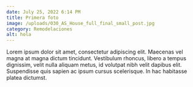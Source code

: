 ```yaml
---
date: July 25, 2022 6:14 PM
title: Primera foto
image: /uploads/030_AS_House_full_final_small_post.jpg
category: Remodelaciones
alt: hola
---
```

Lorem ipsum dolor sit amet, consectetur adipiscing elit. Maecenas vel magna at magna dictum tincidunt. Vestibulum rhoncus, libero a tempus dignissim, velit nulla aliquam metus, id volutpat nibh velit dapibus elit. Suspendisse quis sapien ac ipsum cursus scelerisque. In hac habitasse platea dictumst.
